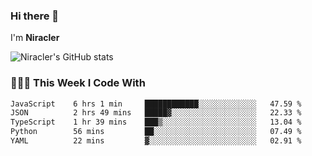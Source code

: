 ### Hi there 👋

I'm **Niracler**

![Niracler's GitHub stats](https://github-readme-stats.vercel.app/api?username=Niracler&show_icons=true)


### 👨🏻‍💻 This Week I Code With

<!--START_SECTION:waka-->

```txt
JavaScript    6 hrs 1 min     ████████████░░░░░░░░░░░░░   47.59 %
JSON          2 hrs 49 mins   █████▓░░░░░░░░░░░░░░░░░░░   22.33 %
TypeScript    1 hr 39 mins    ███▒░░░░░░░░░░░░░░░░░░░░░   13.04 %
Python        56 mins         ██░░░░░░░░░░░░░░░░░░░░░░░   07.49 %
YAML          22 mins         ▓░░░░░░░░░░░░░░░░░░░░░░░░   02.91 %
```

<!--END_SECTION:waka-->
